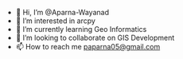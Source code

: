 - 👋 Hi, I’m @Aparna-Wayanad
- 👀 I’m interested in arcpy
- 🌱 I’m currently learning Geo Informatics
- 💞️ I’m looking to collaborate on GIS Development
- 📫 How to reach me paparna05@gmail.com

<!---
Aparna-Wayanad/Aparna-Wayanad is a ✨ special ✨ repository because its `README.md` (this file) appears on your GitHub profile.
You can click the Preview link to take a look at your changes.
--->
